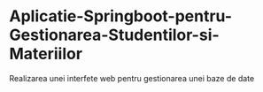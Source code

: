 # Aplicatie-Springboot-pentru-Gestionarea-Studentilor-si-Materiilor
Realizarea unei interfete web pentru gestionarea unei baze de date
